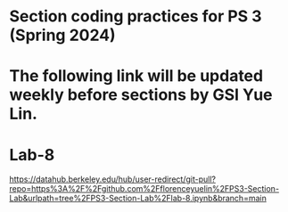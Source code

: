 # Section coding practices for PS 3 (Spring 2024)

# The following link will be updated weekly before sections by GSI Yue Lin.

# Lab-8
https://datahub.berkeley.edu/hub/user-redirect/git-pull?repo=https%3A%2F%2Fgithub.com%2Fflorenceyuelin%2FPS3-Section-Lab&urlpath=tree%2FPS3-Section-Lab%2Flab-8.ipynb&branch=main
